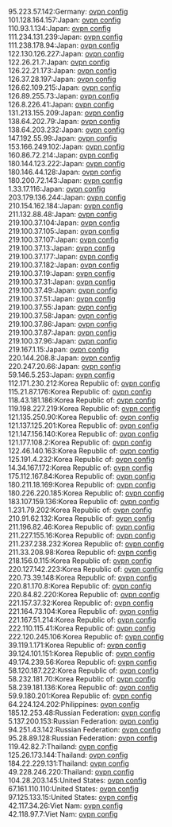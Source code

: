 95.223.57.142:Germany: [ovpn config](vpn/95_223_57_142.ovpn)  
101.128.164.157:Japan: [ovpn config](vpn/101_128_164_157.ovpn)  
110.93.1.134:Japan: [ovpn config](vpn/110_93_1_134.ovpn)  
111.234.131.239:Japan: [ovpn config](vpn/111_234_131_239.ovpn)  
111.238.178.94:Japan: [ovpn config](vpn/111_238_178_94.ovpn)  
122.130.126.227:Japan: [ovpn config](vpn/122_130_126_227.ovpn)  
122.26.21.7:Japan: [ovpn config](vpn/122_26_21_7.ovpn)  
126.22.21.173:Japan: [ovpn config](vpn/126_22_21_173.ovpn)  
126.37.28.197:Japan: [ovpn config](vpn/126_37_28_197.ovpn)  
126.62.109.215:Japan: [ovpn config](vpn/126_62_109_215.ovpn)  
126.89.255.73:Japan: [ovpn config](vpn/126_89_255_73.ovpn)  
126.8.226.41:Japan: [ovpn config](vpn/126_8_226_41.ovpn)  
131.213.155.209:Japan: [ovpn config](vpn/131_213_155_209.ovpn)  
138.64.202.79:Japan: [ovpn config](vpn/138_64_202_79.ovpn)  
138.64.203.232:Japan: [ovpn config](vpn/138_64_203_232.ovpn)  
147.192.55.99:Japan: [ovpn config](vpn/147_192_55_99.ovpn)  
153.166.249.102:Japan: [ovpn config](vpn/153_166_249_102.ovpn)  
160.86.72.214:Japan: [ovpn config](vpn/160_86_72_214.ovpn)  
180.144.123.222:Japan: [ovpn config](vpn/180_144_123_222.ovpn)  
180.146.44.128:Japan: [ovpn config](vpn/180_146_44_128.ovpn)  
180.200.72.143:Japan: [ovpn config](vpn/180_200_72_143.ovpn)  
1.33.17.116:Japan: [ovpn config](vpn/1_33_17_116.ovpn)  
203.179.136.244:Japan: [ovpn config](vpn/203_179_136_244.ovpn)  
210.154.162.184:Japan: [ovpn config](vpn/210_154_162_184.ovpn)  
211.132.88.48:Japan: [ovpn config](vpn/211_132_88_48.ovpn)  
219.100.37.104:Japan: [ovpn config](vpn/219_100_37_104.ovpn)  
219.100.37.105:Japan: [ovpn config](vpn/219_100_37_105.ovpn)  
219.100.37.107:Japan: [ovpn config](vpn/219_100_37_107.ovpn)  
219.100.37.13:Japan: [ovpn config](vpn/219_100_37_13.ovpn)  
219.100.37.177:Japan: [ovpn config](vpn/219_100_37_177.ovpn)  
219.100.37.182:Japan: [ovpn config](vpn/219_100_37_182.ovpn)  
219.100.37.19:Japan: [ovpn config](vpn/219_100_37_19.ovpn)  
219.100.37.31:Japan: [ovpn config](vpn/219_100_37_31.ovpn)  
219.100.37.49:Japan: [ovpn config](vpn/219_100_37_49.ovpn)  
219.100.37.51:Japan: [ovpn config](vpn/219_100_37_51.ovpn)  
219.100.37.55:Japan: [ovpn config](vpn/219_100_37_55.ovpn)  
219.100.37.58:Japan: [ovpn config](vpn/219_100_37_58.ovpn)  
219.100.37.86:Japan: [ovpn config](vpn/219_100_37_86.ovpn)  
219.100.37.87:Japan: [ovpn config](vpn/219_100_37_87.ovpn)  
219.100.37.96:Japan: [ovpn config](vpn/219_100_37_96.ovpn)  
219.167.1.15:Japan: [ovpn config](vpn/219_167_1_15.ovpn)  
220.144.208.8:Japan: [ovpn config](vpn/220_144_208_8.ovpn)  
220.247.20.66:Japan: [ovpn config](vpn/220_247_20_66.ovpn)  
59.146.5.253:Japan: [ovpn config](vpn/59_146_5_253.ovpn)  
112.171.230.212:Korea Republic of: [ovpn config](vpn/112_171_230_212.ovpn)  
115.21.87.176:Korea Republic of: [ovpn config](vpn/115_21_87_176.ovpn)  
118.43.181.186:Korea Republic of: [ovpn config](vpn/118_43_181_186.ovpn)  
119.198.227.219:Korea Republic of: [ovpn config](vpn/119_198_227_219.ovpn)  
121.135.250.90:Korea Republic of: [ovpn config](vpn/121_135_250_90.ovpn)  
121.137.125.201:Korea Republic of: [ovpn config](vpn/121_137_125_201.ovpn)  
121.147.156.140:Korea Republic of: [ovpn config](vpn/121_147_156_140.ovpn)  
121.177.108.2:Korea Republic of: [ovpn config](vpn/121_177_108_2.ovpn)  
122.46.140.163:Korea Republic of: [ovpn config](vpn/122_46_140_163.ovpn)  
125.191.4.232:Korea Republic of: [ovpn config](vpn/125_191_4_232.ovpn)  
14.34.167.172:Korea Republic of: [ovpn config](vpn/14_34_167_172.ovpn)  
175.112.167.84:Korea Republic of: [ovpn config](vpn/175_112_167_84.ovpn)  
180.211.18.169:Korea Republic of: [ovpn config](vpn/180_211_18_169.ovpn)  
180.226.220.185:Korea Republic of: [ovpn config](vpn/180_226_220_185.ovpn)  
183.107.159.136:Korea Republic of: [ovpn config](vpn/183_107_159_136.ovpn)  
1.231.79.202:Korea Republic of: [ovpn config](vpn/1_231_79_202.ovpn)  
210.91.62.132:Korea Republic of: [ovpn config](vpn/210_91_62_132.ovpn)  
211.196.82.46:Korea Republic of: [ovpn config](vpn/211_196_82_46.ovpn)  
211.227.155.16:Korea Republic of: [ovpn config](vpn/211_227_155_16.ovpn)  
211.237.238.232:Korea Republic of: [ovpn config](vpn/211_237_238_232.ovpn)  
211.33.208.98:Korea Republic of: [ovpn config](vpn/211_33_208_98.ovpn)  
218.156.0.115:Korea Republic of: [ovpn config](vpn/218_156_0_115.ovpn)  
220.127.142.223:Korea Republic of: [ovpn config](vpn/220_127_142_223.ovpn)  
220.73.39.148:Korea Republic of: [ovpn config](vpn/220_73_39_148.ovpn)  
220.81.170.8:Korea Republic of: [ovpn config](vpn/220_81_170_8.ovpn)  
220.84.82.220:Korea Republic of: [ovpn config](vpn/220_84_82_220.ovpn)  
221.157.37.32:Korea Republic of: [ovpn config](vpn/221_157_37_32.ovpn)  
221.164.73.104:Korea Republic of: [ovpn config](vpn/221_164_73_104.ovpn)  
221.167.51.214:Korea Republic of: [ovpn config](vpn/221_167_51_214.ovpn)  
222.110.115.41:Korea Republic of: [ovpn config](vpn/222_110_115_41.ovpn)  
222.120.245.106:Korea Republic of: [ovpn config](vpn/222_120_245_106.ovpn)  
39.119.1.171:Korea Republic of: [ovpn config](vpn/39_119_1_171.ovpn)  
39.124.101.151:Korea Republic of: [ovpn config](vpn/39_124_101_151.ovpn)  
49.174.239.56:Korea Republic of: [ovpn config](vpn/49_174_239_56.ovpn)  
58.120.187.222:Korea Republic of: [ovpn config](vpn/58_120_187_222.ovpn)  
58.232.181.70:Korea Republic of: [ovpn config](vpn/58_232_181_70.ovpn)  
58.239.181.136:Korea Republic of: [ovpn config](vpn/58_239_181_136.ovpn)  
59.9.180.201:Korea Republic of: [ovpn config](vpn/59_9_180_201.ovpn)  
64.224.124.202:Philippines: [ovpn config](vpn/64_224_124_202.ovpn)  
185.12.253.48:Russian Federation: [ovpn config](vpn/185_12_253_48.ovpn)  
5.137.200.153:Russian Federation: [ovpn config](vpn/5_137_200_153.ovpn)  
94.251.43.142:Russian Federation: [ovpn config](vpn/94_251_43_142.ovpn)  
95.28.89.128:Russian Federation: [ovpn config](vpn/95_28_89_128.ovpn)  
119.42.82.7:Thailand: [ovpn config](vpn/119_42_82_7.ovpn)  
125.26.173.144:Thailand: [ovpn config](vpn/125_26_173_144.ovpn)  
184.22.229.131:Thailand: [ovpn config](vpn/184_22_229_131.ovpn)  
49.228.246.220:Thailand: [ovpn config](vpn/49_228_246_220.ovpn)  
104.28.203.145:United States: [ovpn config](vpn/104_28_203_145.ovpn)  
67.161.110.110:United States: [ovpn config](vpn/67_161_110_110.ovpn)  
97.125.133.15:United States: [ovpn config](vpn/97_125_133_15.ovpn)  
42.117.34.26:Viet Nam: [ovpn config](vpn/42_117_34_26.ovpn)  
42.118.97.7:Viet Nam: [ovpn config](vpn/42_118_97_7.ovpn)  
